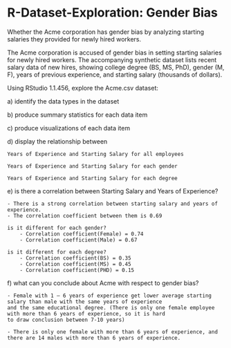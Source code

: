 # R-Dataset-Exploration: Gender Bias
Whether the Acme corporation has gender bias by analyzing starting salaries they provided for newly hired workers.


The Acme corporation is accused of gender bias in 
setting starting salaries for newly hired workers.
The accompanying synthetic dataset lists recent salary
data of new hires, showing college degree (BS, MS, PhD), 
gender (M, F), years of previous experience, and 
starting salary (thousands of dollars).

Using RStudio 1.1.456, explore the Acme.csv dataset:

a) identify the data types in the dataset

b) produce summary statistics for each data item

c) produce visualizations of each data item

d) display the relationship between 

	Years of Experience and Starting Salary for all employees
	
	Years of Experience and Starting Salary for each gender
	
 	Years of Experience and Starting Salary for each degree
  
e) is there a correlation between Starting Salary and Years of Experience?  

	- There is a strong correlation between starting salary and years of experience. 
	- The correlation coefficient between them is 0.69

	is it different for each gender?  
		- Correlation coefficient(Female) = 0.74
		- Correlation coefficient(Male) = 0.67
	
	is it different for each degree?
		- Correlation coefficient(BS) = 0.35
		- Correlation coefficient(MS) = 0.45
		- Correlation coefficient(PHD) = 0.15
	
f) what can you conclude about Acme with respect to gender bias?

	- Female with 1 – 6 years of experience get lower average starting salary than male with the same years of experience 
	and the same educational degree. (There is only one female employee with more than 6 years of experience, so it is hard 
	to draw conclusion between 7-10 years)

	- There is only one female with more than 6 years of experience, and there are 14 males with more than 6 years of experience. 


